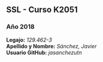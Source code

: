 ## SSL - Curso K2051
### Año 2018
**Legajo:** *129.462-3*  
**Apellido y Nombre:** *Sánchez, Javier*  
**Usuario GitHub:** *jasanchezutn*
